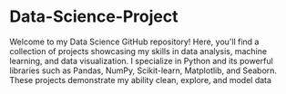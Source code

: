 # Data-Science-Project
Welcome to my Data Science GitHub repository! Here, you'll find a collection of projects showcasing my skills in data analysis, machine learning, and data visualization. I specialize in Python and its powerful libraries such as Pandas, NumPy, Scikit-learn, Matplotlib, and Seaborn. These projects demonstrate my ability clean, explore, and model data
